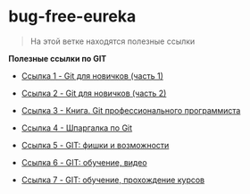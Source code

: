 # bug-free-eureka
> На этой ветке находятся полезные ссылки

**Полезные ссылки по GIT** 

* [Ссылка 1 - Git для новичков (часть 1)](https://habr.com/ru/post/541258/) 

* [Ссылка 2 - Git для новичков (часть 2)](https://habr.com/ru/post/542616/) 

* [Ссылка 3 - Книга. Git профессионального программиста ](https://gbcdn.mrgcdn.ru/uploads/asset/4245110/attachment/d4eb8c232f8f2bdf4e42ba7cb49e0c50.pdf) 

* [Ссылка 4 - Шпаргалка по Git ](https://training.github.com/downloads/ru/github-git-cheat-sheet/) 

* [Ссылка 5 - GIT: фишки и возможности ](https://netology-code.github.io/guides/git-links/#articles)

* [Ссылка 6 - GIT: обучение, видео ](https://vimeo.com/showcase/5616060)

* [Ссылка 7 - GIT: обучение, прохождение курсов ](https://learngitbranching.js.org/?locale=ru_RU)
